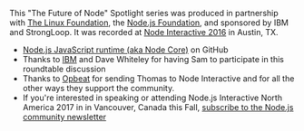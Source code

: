 This "The Future of Node" Spotlight series was produced in partnership with [The Linux Foundation](https://www.linuxfoundation.org/), the [Node.js Foundation](https://nodejs.org/en/foundation/), and sponsored by IBM and StrongLoop. It was recorded at [Node Interactive 2016](http://events.linuxfoundation.org/events/node-interactive) in Austin, TX.

- [Node.js JavaScript runtime (aka Node Core)](https://github.com/nodejs/node) on GitHub
- Thanks to [IBM](https://ibm.com/) and Dave Whiteley for having Sam to participate in this roundtable discussion
- Thanks to [Opbeat](https://opbeat.com/) for sending Thomas to Node Interactive and for all the other ways they support the community.
- If you're interested in speaking or attending Node.js Interactive North America 2017 in in Vancouver, Canada this Fall, [subscribe to the Node.js community newsletter](http://nodejs.us14.list-manage2.com/subscribe?u=c7c2e114a827812354112c23b&id=f006b61f29)